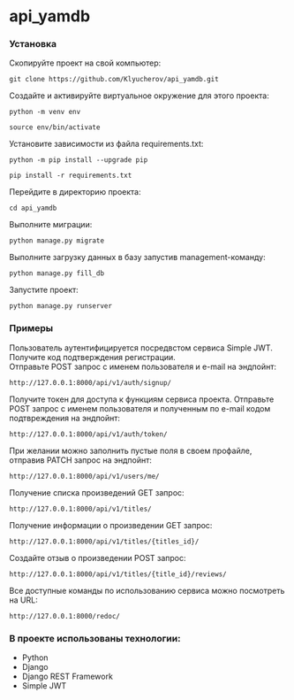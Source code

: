 # api_yamdb

### Установка

Скопируйте проект на свой компьютер:

```
git clone https://github.com/Klyucherov/api_yamdb.git
```

Cоздайте и активируйте виртуальное окружение для этого проекта:

```
python -m venv env
```

```
source env/bin/activate
```

Установите зависимости из файла requirements.txt:

```
python -m pip install --upgrade pip
```

```
pip install -r requirements.txt
```

Перейдите в директорию проекта:

```
cd api_yamdb
```

Выполните миграции:

```
python manage.py migrate
```

Выполните загрузку данных в базу запустив management-команду:

```
python manage.py fill_db
```

Запустите проект:

```
python manage.py runserver
```

### Примеры

Пользователь аутентифицируется посредвстом сервиса Simple JWT.  
Получите код подтверждения регистрации.  
Отправьте POST запрос с именем пользователя и e-mail на эндпойнт:

```
http://127.0.0.1:8000/api/v1/auth/signup/
```

Получите токен для доступа к функциям сервиса проекта. 
Отправьте POST запрос с именем пользователя и полученным по e-mail 
кодом подтвреждения на эндпойнт:

```
http://127.0.0.1:8000/api/v1/auth/token/
```

При желании можно заполнить пустые поля в своем профайле, отправив PATCH запрос 
на эндпойнт:

```
http://127.0.0.1:8000/api/v1/users/me/
```

Получение списка произведений GET запрос:

```
http://127.0.0.1:8000/api/v1/titles/
```

Получение информации о произведении GET запрос:

```
http://127.0.0.1:8000/api/v1/titles/{titles_id}/
```

Создайте отзыв о произведении POST запрос:

```
http://127.0.0.1:8000/api/v1/titles/{title_id}/reviews/
```

Все доступные команды по использованию сервиса можно посмотреть на URL:

```
http://127.0.0.1:8000/redoc/
```

### В проекте использованы технологии:

- Python
- Django
- Django REST Framework
- Simple JWT

